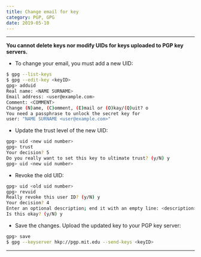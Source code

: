 ```yaml
---
title: Change email for key
category: PGP, GPG
date: 2019-05-10
---
```


-----

**You cannot delete keys nor modify UIDs for keys uploaded to PGP key servers.**

* To change your email, you must add a new UID:
```bash
$ gpg --list-keys
$ gpg --edit-key <keyID>
gpg> adduid
Real name: <NAME SURNAME>
Email address: <user@example.com>
Comment: <COMMENT>
Change (N)ame, (C)omment, (E)mail or (O)kay/(Q)uit? o
You need a passphrase to unlock the secret key for
user: "NAME SURNAME <user@example.com>"
```

* Update the trust level of the new UID:
```bash
gpg> uid <new uid number>
gpg> trust
Your decision? 5
Do you really want to set this key to ultimate trust? (y/N) y
gpg> uid <new uid number>
```

* Revoke the old UID:
```bash
gpg> uid <old uid number>
gpg> revuid
Really revoke this user ID? (y/N) y
Your decision? 4
Enter an optional description; end it with an empty line: <description>
Is this okay? (y/N) y
```

* Save the changes. Upload the updated key to your PGP key server:
```bash
gpg> save
$ gpg --keyserver hkp://pgp.mit.edu --send-keys <keyID>
```

-----
